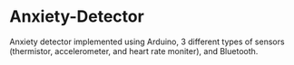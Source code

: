 # Anxiety-Detector
Anxiety detector implemented using Arduino, 3 different types of sensors (thermistor, accelerometer, and heart rate moniter), and Bluetooth.
